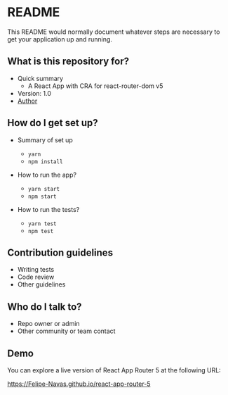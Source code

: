 # README

This README would normally document whatever steps are necessary to get your application up and running.

## What is this repository for?

- Quick summary
  - A React App with CRA for react-router-dom v5
- Version: 1.0
- [Author](https://www.linkedin.com/in/felipenavaslederhos)

## How do I get set up?

- Summary of set up

  - `yarn`
  - `npm install`

- How to run the app?

  - `yarn start`
  - `npm start`

- How to run the tests?

  - `yarn test`
  - `npm test`

## Contribution guidelines

- Writing tests
- Code review
- Other guidelines

## Who do I talk to?

- Repo owner or admin
- Other community or team contact

## Demo

You can explore a live version of React App Router 5 at the following URL:

https://Felipe-Navas.github.io/react-app-router-5
